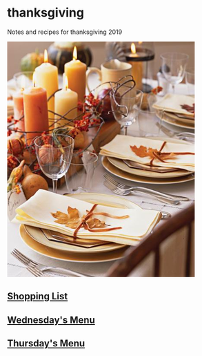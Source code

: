 # thanksgiving
Notes and recipes for thanksgiving 2019

![tablescape inspiration](./tablescape.jpg)

## [Shopping List](./shoppinglist.md)
## [Wednesday's Menu](./wednesday.md)
## [Thursday's Menu](./thursday.md)
